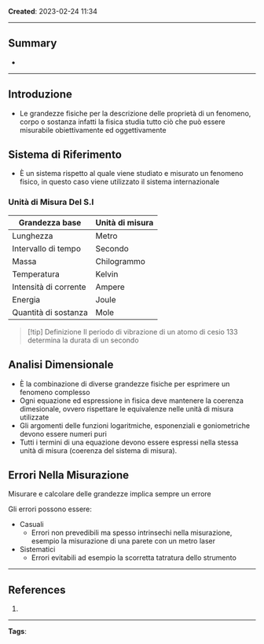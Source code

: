 **Created**: 2023-02-24 11:34

---

## Summary

- 

---

## Introduzione

- Le grandezze fisiche per la descrizione delle proprietà di un fenomeno, corpo o sostanza infatti la fisica studia tutto ciò che può essere misurabile obiettivamente ed oggettivamente

## Sistema di Riferimento

- È un sistema rispetto al quale viene studiato e misurato un fenomeno fisico, in questo caso viene utilizzato il sistema internazionale

### Unità di Misura Del S.I

| Grandezza base | Unità di misura |
|-|-|
| Lunghezza | Metro |
| Intervallo di tempo | Secondo |
| Massa | Chilogrammo |
| Temperatura | Kelvin |
| Intensità di corrente | Ampere |
| Energia | Joule |
| Quantità di sostanza |  Mole | 

> [!tip] Definizione
> Il periodo di vibrazione di un atomo di cesio 133 determina la durata di un secondo

## Analisi Dimensionale

- È la combinazione di diverse grandezze fisiche per esprimere un fenomeno complesso
- Ogni equazione ed espressione in fisica deve mantenere la coerenza dimesionale, ovvero rispettare le equivalenze nelle unità di misura utilizzate
- Gli argomenti delle funzioni logaritmiche, esponenziali e goniometriche devono essere numeri puri
- Tutti i termini di una equazione devono essere espressi nella stessa unità di misura (coerenza del sistema di misura).

## Errori Nella Misurazione

Misurare e calcolare delle grandezze implica sempre un errore

Gli errori possono essere:

- Casuali
	- Errori non prevedibili ma spesso intrinsechi nella misurazione, esempio la misurazione di una parete con un metro laser
- Sistematici
	- Errori evitabili ad esempio la scorretta tatratura dello strumento

---

## References

1. 

---
**Tags**: 